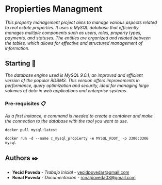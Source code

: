 # Propierties Managment

_This property management project aims to manage various aspects related to real estate properties. It uses a MySQL database that efficiently manages multiple components such as users, roles, property types, payments, and statuses. The entities are organized and related between the tables, which allows for effective and structured management of information._

## Starting 🚀

_The database engine used is MySQL 9.0.1, an improved and efficient version of the popular RDBMS. This version offers improvements in performance, query optimization and security, ideal for managing large volumes of data in web applications and enterprise systems._

### Pre-requisites 📋

_As a first instance, a command is needed to create a container and make the connection to the database with the tool you want to use._

```
docker pull mysql:latest
```

```
docker run -d --name c_mysql_propierty -e MYSQL_ROOT_ -p 3306:3306 mysql
```
## Authors ✒️

* **Yecid Poveda** - *Trabajo Inicial* - yecidpovedar@gmail.com
* **Ronal Poveda** - *Documentación* - ronalpoveda03@gmail.com
